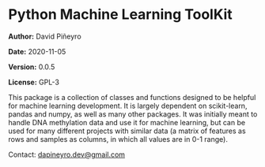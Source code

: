 # Python Machine Learning ToolKit

__Author:__ David Piñeyro

__Date:__ 2020-11-05

__Version:__ 0.0.5

__License:__ GPL-3

This package is a collection of classes and functions designed to be helpful
for machine learning development. It is largely dependent on scikit-learn,
pandas and numpy, as well as many other packages. It was initially meant to
handle DNA methylation data and use it for machine learning, but can be used
for many different projects with similar data (a matrix of features as rows
and samples as columns, in which all values are in 0-1 range).

Contact: dapineyro.dev@gmail.com
